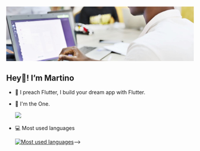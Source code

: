 ![Always Good Apps](https://github.com/martinoyovo/martinoyovo/blob/main/tino.co.jpg)
## Hey👋! I’m Martino
- 👀 <!--I'm a Mobile Engineer. I'm a <strong>Coach at [Flutter Togo](https://twitter.com/fluttertg)</strong>--> I preach Flutter, I build your dream app with Flutter. <!--, I'm the One!-->
- 🌱 I'm the One.<!--I’m currently working to be a Flutter GDE (Google Developer Expert) and how to make nice websites with the powerful tailwind.css library.-->

    <!--
        ![](https://komarev.com/ghpvc/?username=martinoyovo)
    -->
    ![](https://github-readme-stats.vercel.app/api?username=martinoyovo&show_icons=true&count_private=true&bg_color=0D1117&border_radius=0&hide_title=true&text_color=FFF&icon_color=296ECA&)
-  :computer: Most used languages 

    [![Most used languages](https://github-readme-stats.vercel.app/api/top-langs/?username=martinoyovo&langs_count=5&hide_title=true&bg_color=0D1117&border_radius=0&hide_title=true&text_color=FFF&icon_color=296ECA)](https://github.com/martinoyovo/github-readme-stats)-->

<!---
martinoyovo/martinoyovo is a ✨ special ✨ repository because its `README.md` (this file) appears on your GitHub profile.
You can click the Preview link to take a look at your changes.
--->
